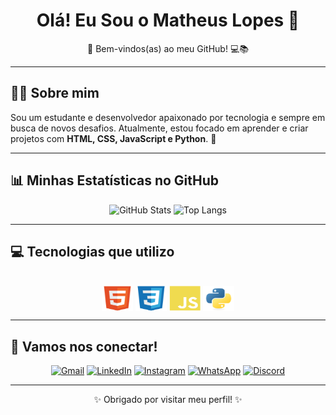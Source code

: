 
<h1 align="center">Olá! Eu Sou o Matheus Lopes 👋</h1>

<p align="center">🚀 Bem-vindos(as) ao meu GitHub! 💻📚</p>

---

## 👨‍💻 Sobre mim
Sou um estudante e desenvolvedor apaixonado por tecnologia e sempre em busca de novos desafios. Atualmente, estou focado em aprender e criar projetos com **HTML, CSS, JavaScript e Python**. 🚀

---

## 📊 Minhas Estatísticas no GitHub
<div align="center">

<img src="https://github-readme-stats.vercel.app/api?username=matheus-lopes20&show_icons=true&theme=tokyonight" alt="GitHub Stats" width="45%"/>
<img src="https://github-readme-stats.vercel.app/api/top-langs/?username=matheus-lopes20&layout=compact&theme=tokyonight" alt="Top Langs" width="45%"/>

</div>

---

## 💻 Tecnologias que utilizo
<div style="display: inline_block" align="center"><br>
  <img align="center" alt="HTML5" height="40" width="50" src="https://raw.githubusercontent.com/devicons/devicon/master/icons/html5/html5-original.svg">
  <img align="center" alt="CSS3" height="40" width="50" src="https://raw.githubusercontent.com/devicons/devicon/master/icons/css3/css3-original.svg">
  <img align="center" alt="JavaScript" height="40" width="50" src="https://raw.githubusercontent.com/devicons/devicon/master/icons/javascript/javascript-plain.svg">
  <img align="center" alt="Python" height="40" width="50" src="https://raw.githubusercontent.com/devicons/devicon/master/icons/python/python-original.svg">
</div>

---

## 📱 Vamos nos conectar!
<div align="center">
  
[![Gmail](https://img.shields.io/badge/Gmail-D14836?style=for-the-badge&logo=gmail&logoColor=white)](mailto:matheuslopes040504@gmail.com)
[![LinkedIn](https://img.shields.io/badge/LinkedIn-0077B5?style=for-the-badge&logo=linkedin&logoColor=white)](https://www.linkedin.com/in/matheus-lopes-05141126a/)
[![Instagram](https://img.shields.io/badge/Instagram-E4405F?style=for-the-badge&logo=instagram&logoColor=white)](https://www.instagram.com/matheuss_s.l/)
[![WhatsApp](https://img.shields.io/badge/WhatsApp-25D366?style=for-the-badge&logo=whatsapp&logoColor=white)](https://wa.me/5577981055868)
[![Discord](https://img.shields.io/badge/Discord-5865F2?style=for-the-badge&logo=discord&logoColor=white)](.matheus789)

</div>

---

<p align="center">✨ Obrigado por visitar meu perfil! ✨</p>
